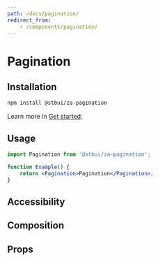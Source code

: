 ```yaml
---
path: /docs/pagination/
redirect_from:
    - /components/pagination/
---
```


# Pagination

## Installation

```sh
npm install @stbui/za-pagination
```

Learn more in [Get started](/docs/get-started/).

## Usage

```jsx
import Pagination from '@stbui/za-pagination';

function Example() {
    return <Pagination>Pagination</Pagination>;
}
```

## Accessibility

## Composition

## Props
